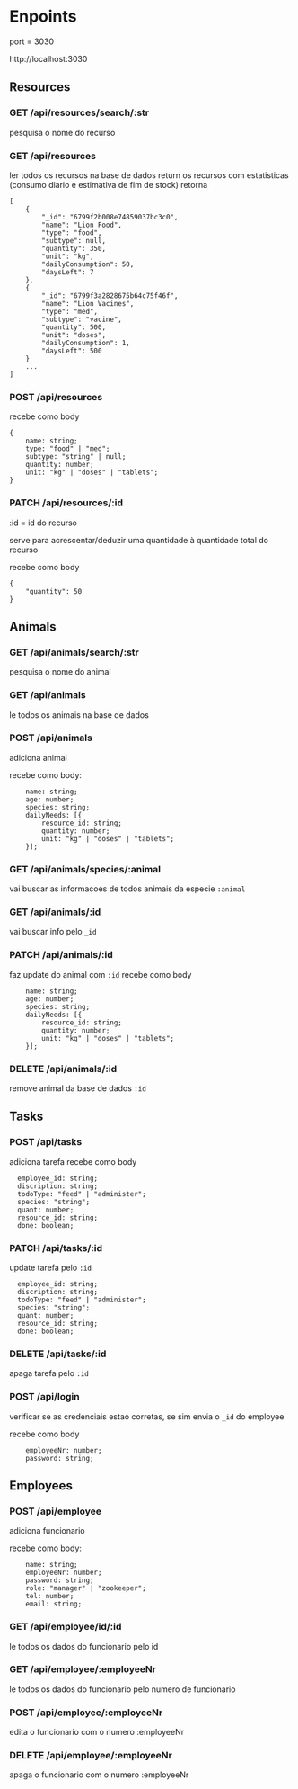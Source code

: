 # Enpoints

port = 3030

http://localhost:3030

## Resources

### GET /api/resources/search/:str

pesquisa o nome do recurso

### GET /api/resources

ler todos os recursos na base de dados return os recursos com estatisticas (consumo diario e estimativa de fim de stock)
retorna

```
[
	{
		"_id": "6799f2b008e74859037bc3c0",
		"name": "Lion Food",
		"type": "food",
		"subtype": null,
		"quantity": 350,
		"unit": "kg",
		"dailyConsumption": 50,
		"daysLeft": 7
	},
	{
		"_id": "6799f3a2828675b64c75f46f",
		"name": "Lion Vacines",
		"type": "med",
		"subtype": "vacine",
		"quantity": 500,
		"unit": "doses",
		"dailyConsumption": 1,
		"daysLeft": 500
	}
    ...
]
```

### POST /api/resources

recebe como body

```
{
    name: string;
    type: "food" | "med";
    subtype: "string" | null;
    quantity: number;
    unit: "kg" | "doses" | "tablets";
}
```

### PATCH /api/resources/:id

:id = id do recurso

serve para acrescentar/deduzir uma quantidade à quantidade total do recurso

recebe como body

```
{
	"quantity": 50
}
```

## Animals

### GET /api/animals/search/:str

pesquisa o nome do animal

### GET /api/animals
le todos os animais na base de dados

### POST /api/animals

adiciona animal

recebe como body:

```
    name: string;
    age: number;
    species: string;
    dailyNeeds: [{
        resource_id: string;
        quantity: number;
        unit: "kg" | "doses" | "tablets";
    }];
```

### GET /api/animals/species/:animal

vai buscar as informacoes de todos animais da especie `:animal`

### GET /api/animals/:id

vai buscar info pelo `_id`

### PATCH /api/animals/:id

faz update do animal com `:id`
recebe como body

```
    name: string;
    age: number;
    species: string;
    dailyNeeds: [{
        resource_id: string;
        quantity: number;
        unit: "kg" | "doses" | "tablets";
    }];
```

### DELETE /api/animals/:id

remove animal da base de dados `:id`

## Tasks

### POST /api/tasks

adiciona tarefa
recebe como body

```
  employee_id: string;
  discription: string;
  todoType: "feed" | "administer";
  species: "string";
  quant: number;
  resource_id: string;
  done: boolean;
```

### PATCH /api/tasks/:id

update tarefa pelo `:id`

```
  employee_id: string;
  discription: string;
  todoType: "feed" | "administer";
  species: "string";
  quant: number;
  resource_id: string;
  done: boolean;
```

### DELETE /api/tasks/:id

apaga tarefa pelo `:id`

### POST /api/login

verificar se as credenciais estao corretas, se sim envia o `_id` do employee

recebe como body

```
    employeeNr: number;
    password: string;
```

## Employees

### POST /api/employee

adiciona funcionario

recebe como body:
```
    name: string;
    employeeNr: number;
    password: string;
    role: "manager" | "zookeeper";
    tel: number;
    email: string;
```

### GET /api/employee/id/:id
le todos os dados do funcionario pelo id

### GET /api/employee/:employeeNr
le todos os dados do funcionario pelo numero de funcionario

### POST /api/employee/:employeeNr
edita o funcionario com o numero :employeeNr

### DELETE /api/employee/:employeeNr
apaga o funcionario com o numero :employeeNr
